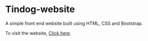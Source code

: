 # Tindog-website
A simple front end website built using HTML, CSS and Bootstrap.

To visit the website, [Click here](https://jayeshmirani.github.io/Tindog-website/).
